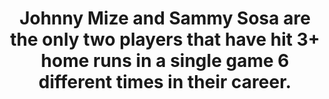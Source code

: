 ---
title:      
  - Johnny Mize and Sammy Sosa are the only two players that have hit 3+ home runs in a single game 6 different times in their career.
secondary:
  - Mark McGwire, Dave Kingman, Carlos Delgado, and Joe Carter have ach done it 5 different times.
reference:
  - http://www.baseball-reference.com/play-index/game_finder.cgi?type=b#gotresults&as=result_batter&offset=0&match=gmatchCar&suffix=&min_year_game=1914&max_year_game=2014&series=any&series_game=any&playoffs=&WL=any&game_length=any&team_lg=&opp_id=&opp_lg=&use_dh=&bats=any&throws=any&HV=any&game_site=&temperature_min=0&temperature_max=120&wind_speed_min=0&wind_speed_max=90&wind_direction_tolf=1&wind_direction_tocf=1&wind_direction_torf=1&wind_direction_fromlf=1&wind_direction_fromcf=1&wind_direction_fromrf=1&wind_direction_ltor=1&wind_direction_rtol=1&wind_direction_unknown=1&precipitation_unknown=1&precipitation_none=1&precipitation_drizzle=1&precipitation_showers=1&precipitation_rain=1&precipitation_snow=1&sky_unknown=1&sky_sunny=1&sky_cloudy=1&sky_overcast=1&sky_night=1&sky_dome=1&pos_1=1&pos_2=1&pos_3=1&pos_4=1&pos_5=1&pos_6=1&pos_7=1&pos_8=1&pos_9=1&pos_10=1&pos_11=1&pos_12=1&exactness=any&GS=anyGS&GF=anyGF&lineup_position=&number_matched=1&orderby=HR&c1criteria=HR&c1gtlt=gt&c1val=3&c2criteria=&c2gtlt=eq&c2val=0&c3criteria=&c3gtlt=eq&c3val=0&c4criteria=&c4gtlt=eq&c4val=0&c5criteria=&c5gtlt=eq&c5val=1.0&c6criteria=&location=pob&locationMatch=is&pob=&pod=&pcanada=&pusa=&firstgames=&startgames=&lastgames=&firstteamgames=&startteamgames=&lastteamgames=&ajax=1&submitter=1
---